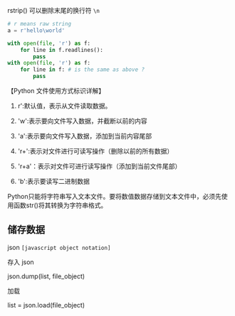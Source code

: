 rstrip() 可以删除末尾的换行符 `\n`

```python
# r means raw string
a = r'hello\world'

with open(file, 'r') as f:
    for line in f.readlines():
        pass
with open(file, 'r') as f:
    for line in f: # is the same as above ?
        pass
```

【Python 文件使用方式标识详解】

1.  r':默认值，表示从文件读取数据。

2. 'w':表示要向文件写入数据，并截断以前的内容

3. 'a':表示要向文件写入数据，添加到当前内容尾部

4. 'r+':表示对文件进行可读写操作（删除以前的所有数据）

5. 'r+a'：表示对文件可进行读写操作（添加到当前文件尾部）

6. 'b':表示要读写二进制数据


Python只能将字符串写入文本文件。要将数值数据存储到文本文件中，必须先使用函数str()将其转换为字符串格式。



## 储存数据

json `[javascript object notation]`


存入 json

json.dump(list, file_object)

加载

list = json.load(file_object)
